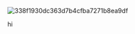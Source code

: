 



![338f1930dc363d7b4cfba7271b8ea9df](https://i.pinimg.com/564x/69/17/7f/69177f2d928d3be2c3b230634335a3b4.jpg)


hi
